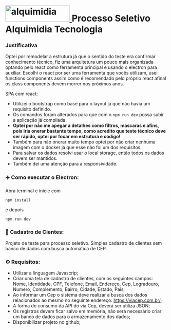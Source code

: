 
#  <a href="https://alquimidia.com.br/" target="_blank"> <img src="https://alquimidia.com.br/assets/images/logo-alquimidia.svg" alt="alquimidia" width="200" height="50"/> </a> Processo Seletivo Alquimidia Tecnologia

### Justificativa
Optei por remodelar a estrutura já que o sentido do teste era confirmar conhecimento técnico, fiz uma arquitetura um pouco mais organizada optando pelo react como ferramenta principal e usando o electron para auxiliar. Escolhi o react por ser uma ferramenta que vocês utilizam, usei functions components assim como é recomendado pelo próprio react afinal os class components devem morrer nos próximos anos.

SPA com react: 
- Utilizei o bootstrap como base para o layout já que não havia um requisito definido.
- Os comandos foram alterados para que com o ```npm run dev``` possa subir a aplicação já compilada.
- <b>Optei por não me apegar a detalhes como filtros, mascaras e afins, pois iria onerar bastante tempo, como acredito que teste técnico deve ser rápido, optei por focar em estrutura e código!</b>
- Também para não onerar muito tempo optei por não criar nenhuma imagem com o docker já que esse não foi um dos requisitos.
- Para salvar os dados resolvi usar o local storage, então todos os dados devem ser mantidos.
- Também dei uma atenção para a responsividade.

### ✈️ Como executar o Electron:

Abra terminal e inicie com

```
npm install
```
e depois 

```
npm run dev
```

### 📝 Cadastro de Cientes:

Projeto de teste para processo seletivo. Simples cadastro de clientes sem banco de dados com busca automática de CEP.

### ⚙️ Requisitos:

* Utilizar a linguagem Javascrip;
* Criar uma tela de cadastro de clientes, com os seguintes campos: Nome, Identidade, CPF, Telefone, Email, Endereço, Cep, Logradouro, Numero, Complemento, Bairro, Cidade, Estado, Pais;
* Ao informar um Cep o sistema deve realizar a busca dos dados relacionados ao mesmo no seguinte endereço: https://viacep.com.br/;
* A forma de consumo da API do via Cep, deverá ser utiliza JSON;
* Os registros devem ficar salvo em memória, não será necessário criar um banco de dados para o armazenamento dos dados;
* Disponibilizar projeto no github;
